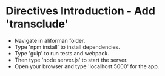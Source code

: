 # Directives Introduction - Add 'transclude'
  * Navigate in aliforman folder.
  * Type 'npm install' to install dependencies.
  * Type 'gulp' to run tests and webpack.
  * Then type 'node server.js' to start the server.
  * Open your browser and type 'localhost:5000' for the app.
